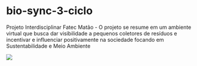 # bio-sync-3-ciclo
Projeto Interdisciplinar Fatec Matão - O projeto se resume em um ambiente virtual que busca dar visibilidade a pequenos coletores de resíduos e incentivar e influenciar positivamente na sociedade focando em Sustentabilidade e Meio Ambiente

<div> 
  <img src="https://photos.google.com/photo/AF1QipMS1YlYTJZzT9LY7o9E1bmFBaUzhbBgSkoOIld8" target="_blank">
</div>
